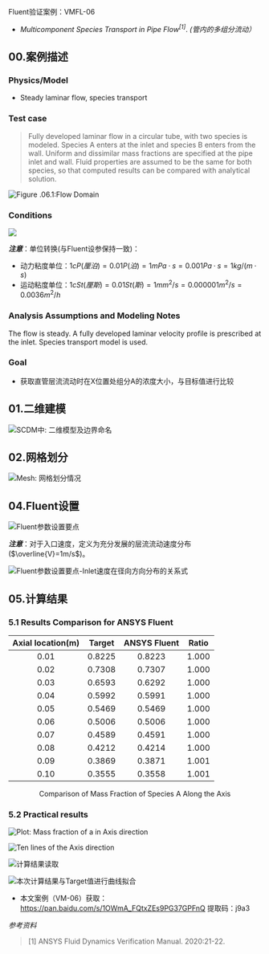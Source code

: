Fluent验证案例：VMFL-06

- *Multicomponent Species Transport in Pipe Flow<sup>[1]</sup>*.
*(管内的多组分流动）*

## 00.案例描述

### Physics/Model

- Steady laminar flow, species transport

### Test case
>Fully developed laminar flow in a circular tube, with two species is modeled. Species A enters at the inlet and species B enters from the wall. Uniform and dissimilar mass fractions are specified at the pipe inlet and wall. Fluid properties are assumed to be the same for both species, so that computed results can be compared with analytical solution.

![Figure .06.1:Flow Domain](images/vm-image06/1.jpg)

### Conditions

<!--

Material Properties | Geometry | Boundary Condition
--------------------|----------|-------------------
**Species A** | Lenth of the pipe = 0.1 m | Fully developed laminar velocity profile at inlet with an average velocity of 1 m/s
Density = 1 kg/m<sup>3</sup> | Radius of the pipe = 0.0025 m | Mass fraction of species A at pipe inlet = 1
Viscosity =1.0$\times10^{-5}$ Pa<sup>-s</sup> |  | Mass fraction of species B at pipe inlet = 0
Diffusivity<sub>BA</sub> = $1.43\times10^{-5}$ m<sup>2</sup>/s | | Mass fraction of species A at pipe wall = 0
**Species B** |  | Mass fraction of species B at pipe wall = 1
Density = 1 kg/m<sup>3</sup> |  | 
Viscosity = $1.0\times10^{-5}$ Pa<sup>-s</sup> | 
Diffusivity<sub>BA</sub> = $1.43\times10^{-5}$ m<sup>2</sup>/s | |

-->

![](images/vm-image06/2.jpg)

***注意***：单位转换(与Fluent设参保持一致)：
- 动力粘度单位：$1cP(厘泊)=0.01P(泊)=1mPa·s=0.001Pa·s=1kg/(m·s)$
- 运动粘度单位：$1cSt(厘斯)=0.01St(斯)=1mm^2/s=0.000001m^2/s=0.0036m^2/h$

### Analysis Assumptions and Modeling Notes
The flow is steady. A fully developed laminar velocity profile is prescribed at the inlet. Species transport model is used.


### Goal

+ 获取直管层流流动时在X位置处组分A的浓度大小，与目标值进行比较

## 01.二维建模

![SCDM中: 二维模型及边界命名](images/vm-image06/3.jpg)

## 02.网格划分

![Mesh: 网格划分情况](images/vm-image06/4.jpg)

## 04.Fluent设置

![Fluent参数设置要点](images/vm-image06/5.jpg)

***注意***：对于入口速度，定义为充分发展的层流流动速度分布($\overline{V}=1m/s$)。

![Fluent参数设置要点-Inlet速度在径向方向分布的关系式](images/vm-image06/6.jpg)


## 05.计算结果

### 5.1 Results Comparison for ANSYS Fluent

  | Axial location(m) | Target |ANSYS Fluent | Ratio
  :-------:|:-------------:|:---------:|:----:
  0.01 | 0.8225 | 0.8223 | 1.000
  0.02 | 0.7308 | 0.7307 | 1.000
  0.03 | 0.6593 | 0.6292 | 1.000
  0.04 | 0.5992 | 0.5991 | 1.000
  0.05 | 0.5469 | 0.5469 | 1.000
  0.06 | 0.5006 | 0.5006 | 1.000
  0.07 | 0.4589 | 0.4591 | 1.000
  0.08 | 0.4212 | 0.4214 | 1.000
  0.09 | 0.3869 | 0.3871 | 1.001
  0.10 | 0.3555 | 0.3558 | 1.001
  <center>Comparison of Mass Fraction of Species A Along the Axis</center>

### 5.2 Practical results

![Plot: Mass fraction of a in Axis direction](images/vm-image06/7.jpg)

![Ten lines of the Axis direction](images/vm-image06/8.jpg)

![计算结果读取](images/vm-image06/9.jpg)

![本次计算结果与Target值进行曲线拟合](images/vm-image06/10.jpg)



- 本文案例（VM-06）获取：https://pan.baidu.com/s/1OWmA_FQtxZEs9PG37GPFnQ 提取码：j9a3 


*参考资料*

>[1] ANSYS Fluid Dynamics Verification Manual. 2020:21-22.